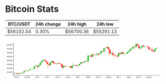 # Bitcoin Stats

BTC/USDT|24h change|24h high|24h low|
|---|---|---|---|
|$56152.54|0.30%|$56700.36|$55291.13|

<img src="./chart.svg">
